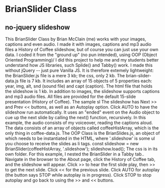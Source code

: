 # BrianSlider Class
## no-jquery slideshow
This BrianSlider Class by Brian McClain (me) works with your images, captions and even audio. 
I made it with images, captions and mp3 audio files a History of Coffee slideshow, but of course you can just use your own data.
I coded it from the "ground up" (no pun intended), using OOP (Object Oriented Programming)/
I did this project to help me and my students better understand how JS libraries, such Splide() and Tabby() work. 
I made this without jQuery -- just pure Vanilla JS. It is therefore extemely lightweight: the BrianSlider.js file is a mere 3 kb; the css, only 2 kb. The brian-slider-data.js file is 7 kb. It includes an array of 15 objects of 5 properties each: year, img, alt, snd (sound file) and capt (caption). The html file that holds the slideshow is 1 kb.
In addition to images, the slideshow supports captions and mp3 audio files. All files are provided for the default 15-slide presentation (History of Coffee). The sample sl
The slideshow has Next >> and Prev << buttons, as well as an Autoplay option. Click AUTO to have the slideshow run automatically. 
It uses an "ended" event on the Audio object to cue up the next slide by calling the next() function, recursively. 
In this example, the audio consists of my voiceover, reading the captions aloud.
The data consists of an array of objects called coffeeHistArray, which is the only thing in coffee-data.js. 
The OOP Class is the BrianSlides.js, an object of which needs to be instantiated in the HTML, where '.slideshow' is some ul you choose to receive the slides as li tags.
const slideshow = new BrianSlider(coffeeHistArray, '.slideshow');
slideshow.load();
The css is in its own folder. 
For this example, I nested the BrianSlider in a Tabby tab.. Navigate in the browser to the About page, click the History of Coffee tab,
and the slideshow will appear. Click >> to hear the first slide play, then >> to get the next slide. Click << for the previous slide.
Click AUTO for autoplay (the button says STOP while autoplay is in progress). Click STOP to stop autoplay and go back to using the >> and << buttons.
